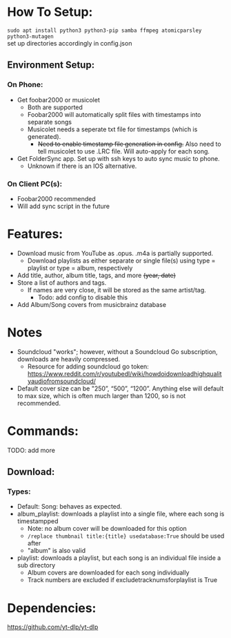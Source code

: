 # How To Setup:
`sudo apt install python3 python3-pip samba ffmpeg atomicparsley python3-mutagen`  
set up directories accordingly in config.json  

## Environment Setup:
### On Phone:
* Get foobar2000 or musicolet
  * Both are supported
  * Foobar2000 will automatically split files with timestamps into separate songs
  * Musicolet needs a seperate txt file for timestamps (which is generated).  
    * ~~Need to enable timestamp file generation in config.~~ Also need to tell musicolet to use .LRC file. Will auto-apply for each song.
* Get FolderSync app. Set up with ssh keys to auto sync music to phone.
    * Unknown if there is an IOS alternative.

### On Client PC(s):
* Foobar2000 recommended  
* Will add sync script in the future

# Features:
* Download music from YouTube as .opus. .m4a is partially supported.  
  * Download playlists as either separate or single file(s) using type = playlist or type = album, respectively
* Add title, author, album title, tags, and more ~~(year, date)~~  
* Store a list of authors and tags. 
  * If names are very close, it will be stored as the same artist/tag.
    * Todo: add config to disable this
* Add Album/Song covers from musicbrainz database

# Notes
* Soundcloud "works"; however, without a Soundcloud Go subscription, downloads are heavily compressed.
  * Resource for adding soundcloud go token: https://www.reddit.com/r/youtubedl/wiki/howdoidownloadhighqualityaudiofromsoundcloud/
* Default cover size can be "250”, “500”, “1200”. Anything else will default to max size, which is often much larger than 1200, so is not recommended.

# Commands:
TODO: add more
## Download:
### Types:
- Default: Song: behaves as expected.
- album_playlist: downloads a playlist into a single file, where each song is timestampped
    - Note: no album cover will be downloaded for this option
    - `/replace thumbnail title:{title} usedatabase:True` should be used after
    - "album" is also valid
- playlist: downloads a playlist, but each song is an individual file inside a sub directory
    - Album covers are downloaded for each song individually
    - Track numbers are excluded if excludetracknumsforplaylist is True


# Dependencies:
https://github.com/yt-dlp/yt-dlp